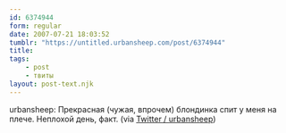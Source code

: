 ```yaml
---
id: 6374944
form: regular
date: 2007-07-21 18:03:52
tumblr: "https://untitled.urbansheep.com/post/6374944"
title:
tags:
    - post
    - твиты
layout: post-text.njk
---
```


<p>urbansheep: Прекрасная (чужая, впрочем) блондинка спит у меня на плече. Неплохой день, факт. (via <a href="http://twitter.com/urbansheep/statuses/161110972">Twitter / urbansheep</a>)</p>

